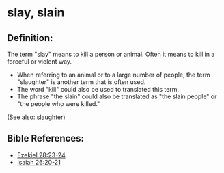 # slay, slain #

## Definition: ##

The term "slay" means to kill a person or animal. Often it means to kill in a forceful or violent way.

* When referring to an animal or to a large number of people, the term "slaughter" is another term that is often used.
* The word "kill" could also be used to translated this term.
* The phrase "the slain" could also be translated as "the slain people" or "the people who were killed."

(See also: [slaughter](../other/slaughter.md))

## Bible References: ##

* [Ezekiel 28:23-24](en/tn/ezk/help/28/23)
* [Isaiah 26:20-21](en/tn/isa/help/26/20)